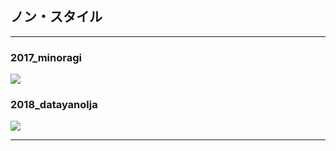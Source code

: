 ## ノン・スタイル 

---

### 2017_minoragi

<img src="images/2017_minoragi/index.png"/>


### 2018_datayanolja

<img src="images/2018_datayanolja/index.png"/>

---
